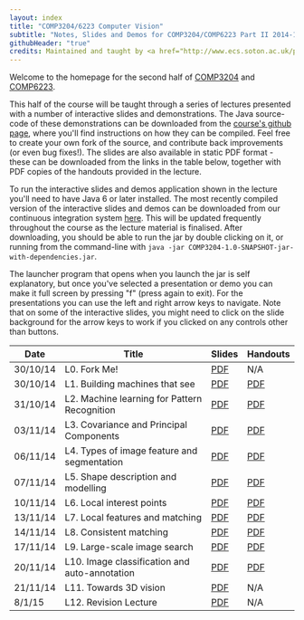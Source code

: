 ```yaml
---
layout: index
title: "COMP3204/6223 Computer Vision"
subtitle: "Notes, Slides and Demos for COMP3204/COMP6223 Part II 2014-15"
githubHeader: "true"
credits: Maintained and taught by <a href="http://www.ecs.soton.ac.uk/people/jsh2">Dr Jonathon Hare</a> (<a href="https://github.com/jonhare">jonhare</a>)
---
```


Welcome to the homepage for the second half of [COMP3204](https://secure.ecs.soton.ac.uk/module/COMP3204) and [COMP6223](https://secure.ecs.soton.ac.uk/module/COMP6223).

This half of the course will be taught through a series of lectures presented with a number of interactive slides and demonstrations. The Java source-code of these demonstrations can be downloaded from the [course's github page](http://github.com/jonhare/COMP3204), where you'll find instructions on how they can be compiled. Feel free to create your own fork of the source, and contribute back improvements (or even bug fixes!). The slides are also available in static PDF format - these can be downloaded from the links in the table below, together with PDF copies of the handouts provided in the lecture.

To run the interactive slides and demos application shown in the lecture you'll need to have Java 6 or later installed. The most recently compiled version of the interactive slides and demos can be downloaded from our continuous integration system [here](http://jenkins.ecs.soton.ac.uk/job/COMP3204/lastSuccessfulBuild/artifact/app/target/COMP3204-1.0-SNAPSHOT-jar-with-dependencies.jar). This will be updated frequently throughout the course as the lecture material is finalised. After downloading, you should be able to run the jar by double clicking on it, or running from the command-line with `java -jar COMP3204-1.0-SNAPSHOT-jar-with-dependencies.jar`. 

The launcher program that opens when you launch the jar is self explanatory, but once you've selected a presentation or demo you can make it full screen by pressing "f" (press again to exit). For the presentations you can use the left and right arrow keys to navigate. Note that on some of the interactive slides, you might need to click on the slide background for the arrow keys to work if you clicked on any controls other than buttons.

Date     | Title        | Slides                             | Handouts
---------| ------------ | ---------------------------------- | ---------
30/10/14 | L0. Fork Me! | [PDF](./lectures/pdf/L0-forkme.pdf) | N/A
30/10/14 | L1. Building machines that see | [PDF](./lectures/pdf/L1-machines-that-see.pdf) | [PDF](./handouts/pdf/L1-machines-that-see.pdf)
31/10/14 | L2. Machine learning for Pattern Recognition | [PDF](./lectures/pdf/L2-machine-learning.pdf) | [PDF](./handouts/pdf/L2-machine-learning.pdf)
03/11/14 | L3. Covariance and Principal Components | [PDF](./lectures/pdf/L3-covariance.pdf) | [PDF](./handouts/pdf/L3-covariance.pdf)
06/11/14 | L4. Types of image feature and segmentation | [PDF](./lectures/pdf/L4-imagefeatures.pdf) | [PDF](./handouts/pdf/L4-imagefeatures.pdf)
07/11/14 | L5. Shape description and modelling | [PDF](./lectures/pdf/L5-shapedescription.pdf) | [PDF](./handouts/pdf/L5-shapedescription.pdf)
10/11/14 | L6. Local interest points | [PDF](./lectures/pdf/L6-interestpoints.pdf) | [PDF](./handouts/pdf/L6-interestpoints.pdf)
13/11/14 | L7. Local features and matching | [PDF](./lectures/pdf/L7-matching.pdf) | [PDF](./handouts/pdf/L7-matching.pdf)
14/11/14 | L8. Consistent matching | [PDF](./lectures/pdf/L8-consistency.pdf) | [PDF](./handouts/pdf/L8-consistency.pdf)
17/11/14 | L9. Large-scale image search | [PDF](./lectures/pdf/L9-imagesearch.pdf) | [PDF](./handouts/pdf/L9-imagesearch.pdf)
20/11/14 | L10. Image classification and auto-annotation | [PDF](./lectures/pdf/L10-classification.pdf) | [PDF](./handouts/pdf/L10-classification.pdf)
21/11/14 | L11. Towards 3D vision | [PDF](./lectures/pdf/L11-towards3d.pdf) | N/A |
8/1/15   | L12. Revision Lecture | [PDF](./lectures/pdf/L12-Revision.pdf) | N/A |

